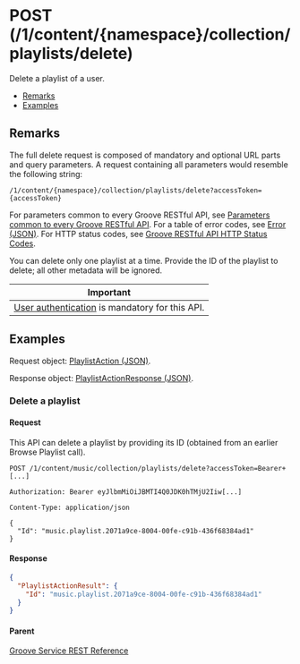 # POST (/1/content/{namespace}/collection/playlists/delete)
Delete a playlist of a user.

-   [Remarks](#remarks)
-   [Examples](#examples)

## Remarks
The full delete request is composed of mandatory and optional URL parts and query parameters. A request containing all parameters would resemble the following string:
```
/1/content/{namespace}/collection/playlists/delete?accessToken={accessToken}
```
For parameters common to every Groove RESTful API, see [Parameters common to every Groove RESTful API](CommonParameters.md). For a table of error codes, see [Error (JSON)](JSON-Error.md). For HTTP status codes, see [Groove RESTful API HTTP Status Codes](HTTPStatusCodes.md).

You can delete only one playlist at a time. Provide the ID of the playlist to delete; all other metadata will be ignored.

| Important                                                                        |
|------------------------------------------------------------------------------------------|
| [User authentication](../Using-the-Groove-RESTful-Services/User-Authentication.md) is mandatory for this API. |

## Examples
Request object: [PlaylistAction (JSON)](JSON-PlaylistAction.md).

Response object: [PlaylistActionResponse (JSON)](JSON-PlaylistActionResponse.md).

### Delete a playlist
#### Request
This API can delete a playlist by providing its ID (obtained from an earlier Browse Playlist call).
```http
POST /1/content/music/collection/playlists/delete?accessToken=Bearer+[...]

Authorization: Bearer eyJlbmMiOiJBMTI4Q0JDK0hTMjU2Iiw[...]

Content-Type: application/json

{
  "Id": "music.playlist.2071a9ce-8004-00fe-c91b-436f68384ad1"
}
```

#### Response
```json
{
  "PlaylistActionResult": {
    "Id": "music.playlist.2071a9ce-8004-00fe-c91b-436f68384ad1"
  }
}
```

#### Parent
[Groove Service REST Reference](overview.md)
